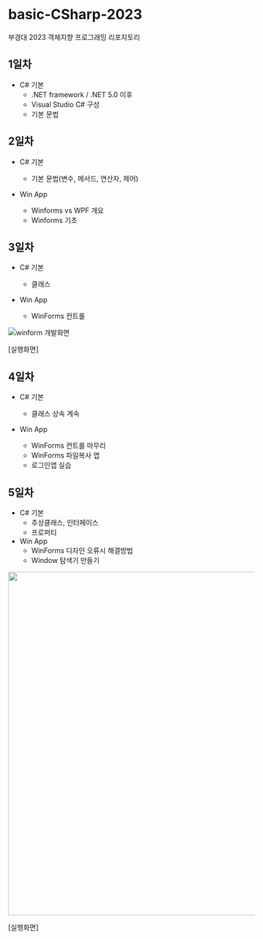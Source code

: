 # basic-CSharp-2023
부경대 2023 객체지향 프로그래밍 리포지토리

## 1일차
- C# 기본
	- .NET framework / .NET 5.0 이후
	- Visual Studio C# 구성
	- 기본 문법
	
## 2일차 
- C# 기본
	- 기본 문법(변수, 메서드, 연산자, 제어)
	
- Win App
	- Winforms vs WPF 개요
	- Winforms 기초
	
## 3일차
- C# 기본
	- 클래스
	
- Win App
	- WinForms 컨트롤
	
![winform 개발화면](https://raw.githubusercontent.com/CodingNewbie0/basic-CSharp-2023/bac62b9f86f156c27f21ee8c51c03ca8c5f21d2f/image/Winform1.png)

[실행화면]

## 4일차
- C# 기본
	- 클래스 상속 계속
	
- Win App
	- WinForms 컨트롤 마무리
	- WinForms 파일복사 앱
	- 로그인앱 실습
	
## 5일차
- C# 기본
	- 추상클래스, 인터페이스
	- 프로퍼티
- Win App
	- WinForms 디자인 오류시 해결방법
	- Window 탐색기 만들기
	
<img 
src="https://raw.githubusercontent.com/CodingNewbie0/basic-CSharp-2023/main/image/Winforms2.png" width=700>

[실행화면]
